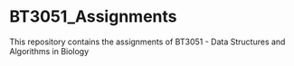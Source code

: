 # BT3051_Assignments
This repository contains the assignments of BT3051 - Data Structures and Algorithms in Biology
